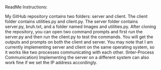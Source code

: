 ReadMe Instructions:

My GitHub repository contains two folders: server and client. The client folder contains utilities.py and client.py. 
The server folder contains server.py, bruh.txt, and a folder named Images and utilities.py. 
After cloning the repository, you can open two command prompts and first run the server.py and then run the client.py to test the commands. 
You will get the outputs and prompts on both the client and server. You may note that I am currently implementing server and client on the same operating system, 
so it works like two processes communicating with each other. (Inter-Process Communication) 
Implementing the server on a different system can also work fine if we set the IP address accordingly.
